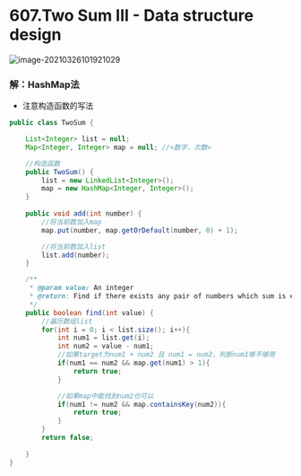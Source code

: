 # 607.Two Sum III - Data structure design

![image-20210326101921029](https://raw.githubusercontent.com/TWDH/Leetcode-From-Zero/pictures/img/image-20210326101921029.png)

### 解：HashMap法

* 注意构造函数的写法

```java
public class TwoSum {

    List<Integer> list = null;
    Map<Integer, Integer> map = null; //<数字，次数>

    //构造函数
    public TwoSum() {
        list = new LinkedList<Integer>();
        map = new HashMap<Integer, Integer>();
    }
    
    public void add(int number) {
        //将当前数加入map
        map.put(number, map.getOrDefault(number, 0) + 1);

        //将当前数加入list
        list.add(number);
    }

    /**
     * @param value: An integer
     * @return: Find if there exists any pair of numbers which sum is equal to the value.
     */
    public boolean find(int value) {
        //遍历数组list
        for(int i = 0; i < list.size(); i++){
            int num1 = list.get(i);
            int num2 = value - num1;
            //如果target为num1 + num2 且 num1 = num2，判断num1够不够用
            if(num1 == num2 && map.get(num1) > 1){
                return true;
            }

            //如果map中能找到num2也可以
            if(num1 != num2 && map.containsKey(num2)){
                return true;
            }
        }
        return false;
        
    }
}
```

